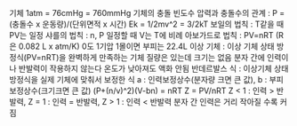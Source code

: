 기체
	1atm = 76cmHg = 760mmHg
	기체의 충돌 빈도수
		압력과 충돌수의 관계 : P = (충돌수 x 운동량)/(단위면적 x 시간)
		Ek = 1/2mv^2 = 3/2kT
		보일의 법칙 : T같을 때 PV는 일정
		샤를의 법칙 : n, P 일정할 때 V는 T에 비례
		아보가드로 법칙 : PV=nRT (R은 0.082 L x atm/K)
		0도 1기압 1몰이면 부피는 22.4L
	이상 기체 : 이상 기체 상태 방정식(PV=nRT)을 완벽하게 만족하는 기체
		질량은 있는데 크기는 없음
		분자 간에 인력이나 반발력이 작용하지 않는다
		온도가 낮아져도 액화 안됨
	반데르발스 식 : 이상기체 상태방정식을 실제 기체에 맞춰서 보정한 식
		a : 인력보정상수(분자량 크면 큰 값), b : 부피보정상수(크기크면 큰 값)
		(P+(n/v)^2)(V-bn) = nRT
	Z = PV/nRT
		Z < 1 : 인력 > 반발력, Z = 1 : 인력 = 반발력, Z > 1 : 인력 < 반발력
		분자 간 인력은 거리 작아질 수록 커짐